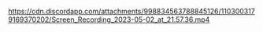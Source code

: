 https://cdn.discordapp.com/attachments/998834563788845126/1103003179169370202/Screen_Recording_2023-05-02_at_21.57.36.mp4